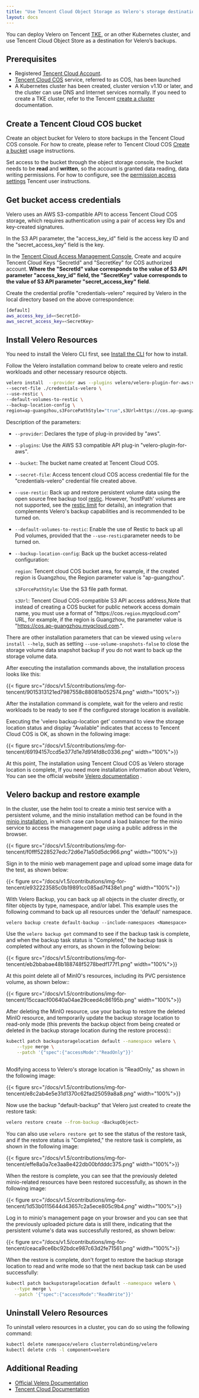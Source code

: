 ```yaml
---
title: "Use Tencent Cloud Object Storage as Velero's storage destination."
layout: docs
---
```



You can deploy Velero on Tencent [TKE](https://cloud.tencent.com/document/product/457), or an other Kubernetes cluster, and use Tencent Cloud Object Store as a destination for Velero’s backups.


## Prerequisites

- Registered [Tencent Cloud Account](https://cloud.tencent.com/register).
-  [Tencent Cloud COS](https://console.cloud.tencent.com/cos) service, referred to as COS, has been launched
- A Kubernetes cluster has been created, cluster version v1.10 or later, and the cluster can use DNS and Internet services normally. If you need to create a TKE cluster, refer to the Tencent [create a cluster](https://cloud.tencent.com/document/product/457/32189) documentation.

## Create a Tencent Cloud COS bucket

Create an object bucket for Velero to store backups in the Tencent Cloud COS console. For how to create, please refer to Tencent Cloud COS [Create a bucket](https://cloud.tencent.com/document/product/436/13309) usage instructions.

Set access to the bucket through the object storage console, the bucket needs to be **read** and **written**, so the account is granted data reading, data writing permissions. For how to configure, see the [permission access settings](https://cloud.tencent.com/document/product/436/13315.E5.8D.95.E4.B8.AA.E6.8E.88.E6.9D.83) Tencent user instructions.

## Get bucket access credentials

Velero uses an AWS S3-compatible API to access Tencent Cloud COS storage, which requires authentication using a pair of access key IDs and key-created signatures. 

In the S3 API parameter, the "access_key_id" field is the access key ID and the "secret_access_key" field is the key.

In the [Tencent Cloud Access Management Console](https://console.cloud.tencent.com/cam/capi), Create and acquire  Tencent Cloud Keys "SecretId" and "SecretKey" for  COS authorized account. **Where the "SecretId" value corresponds to the value of S3 API parameter "access_key_id" field, the "SecretKey" value corresponds to the value of S3 API parameter "secret_access_key" field**.

Create the credential profile "credentials-velero" required by Velero in the local directory based on the above correspondence:

```bash
[default]
aws_access_key_id=<SecretId>
aws_secret_access_key=<SecretKey>
```

## Install Velero Resources

You need to install the Velero CLI first, see [Install the CLI](https://velero.io/docs/v1.5/basic-install/#install-the-cli)  for how to install.

Follow the Velero installation command below to create velero and restic workloads and other necessary resource objects.

```bash
velero install  --provider aws --plugins velero/velero-plugin-for-aws:v1.1.0 --bucket  <BucketName> \
--secret-file ./credentials-velero \
--use-restic \
--default-volumes-to-restic \
--backup-location-config \
region=ap-guangzhou,s3ForcePathStyle="true",s3Url=https://cos.ap-guangzhou.myqcloud.com
```

Description of the parameters:

- `--provider`: Declares the type of plug-in provided by "aws".

- `--plugins`: Use the AWS S3 compatible API plug-in "velero-plugin-for-aws".

- `--bucket`: The bucket name created at Tencent Cloud COS.

- `--secret-file`: Access tencent cloud COS access credential file for the "credentials-velero" credential file created above.

- `--use-restic`: Back up and restore persistent volume data using the open source free backup tool [restic](https://github.com/restic/restic).  However, 'hostPath' volumes are not supported, see the [restic limit](https://velero.io/docs/v1.5/restic/#limitations) for details), an integration 		that complements Velero's backup capabilities and is recommended to be turned on.

- `--default-volumes-to-restic`: Enable the use of Restic to back up all Pod volumes, provided that the `--use-restic`parameter needs to be turned on.

- `--backup-location-config`: Back up the bucket access-related configuration:

  `region`: Tencent cloud COS bucket area, for example, if the created region is Guangzhou, the Region parameter value is "ap-guangzhou".

  `s3ForcePathStyle`: Use the S3 file path format.

  `s3Url`: Tencent Cloud COS-compatible S3 API access address,Note that instead of creating a COS bucket for public network access domain name, you must use a format of "https://cos.`region`.myqcloud.com" URL, for example, if the region is Guangzhou, the parameter value is "https://cos.ap-guangzhou.myqcloud.com.".

There are other installation parameters that can be viewed using `velero install --help`, such as setting `--use-volume-snapshots-false`  to close the storage volume data snapshot backup if you do not want to back up the storage volume data.

After executing the installation commands above, the installation process looks like this:

{{< figure src="/docs/v1.5/contributions/img-for-tencent/9015313121ed7987558c88081b052574.png" width="100%">}}

After the installation command is complete, wait for the velero and restic workloads to be ready to see if the configured storage location is available.

Executing the 'velero backup-location get' command to view the storage location status and display "Available" indicates that access to Tencent Cloud COS is OK, as shown in the following image:

{{< figure src="/docs/v1.5/contributions/img-for-tencent/69194157ccd5e377d1e7d914fd8c0336.png" width="100%">}}

At this point, The installation using Tencent Cloud COS as Velero storage location is complete, If you need more installation information about Velero, You can see the official website [Velero documentation](https://velero.io/docs/) .

## Velero backup and restore example

In the cluster, use the helm tool to create a minio test service with a persistent volume, and the minio installation method can be found in the [minio installation](https://github.com/minio/charts), in which case can bound a load balancer for the minio service to access the management page using a public address in the browser.

{{< figure src="/docs/v1.5/contributions/img-for-tencent/f0fff5228527edc72d6e71a50d5dc966.png" width="100%">}}

Sign in to the minio web management page and upload some image data for the test, as shown below:

{{< figure src="/docs/v1.5/contributions/img-for-tencent/e932223585c0b19891cc085ad7f438e1.png" width="100%">}}

With Velero Backup, you can back up all objects in the cluster directly, or filter objects by type, namespace, and/or label. This example uses the following command to back up all resources under the 'default' namespace.

```
velero backup create default-backup --include-namespaces <Namespace>
```

Use the `velero backup get` command to see if the backup task is complete, and when the backup task status is "Completed," the backup task is completed without any errors, as shown in the following below:

{{< figure src="/docs/v1.5/contributions/img-for-tencent/eb2bbabae48b188748f5278bedf177f1.png" width="100%">}}

At this point delete all of MinIO's resources, including its PVC persistence volume, as shown below::

{{< figure src="/docs/v1.5/contributions/img-for-tencent/15ccaacf00640a04ae29ceed4c86195b.png" width="100%">}}

After deleting the MinIO resource, use your backup to restore the deleted MinIO resource, and temporarily update the backup storage location to read-only mode (this prevents the backup object from being created or deleted in the backup storage location during the restore process)::

```bash
kubectl patch backupstoragelocation default --namespace velero \
    --type merge \
    --patch '{"spec":{"accessMode":"ReadOnly"}}'
   
```

Modifying access to Velero's storage location is "ReadOnly," as shown in the following image:

{{< figure src="/docs/v1.5/contributions/img-for-tencent/e8c2ab4e5e31d1370c62fad25059a8a8.png" width="100%">}}

Now use the backup "default-backup" that Velero just created to create the restore task:

```bash
velero restore create --from-backup <BackupObject>
```

You can also use `velero restore get` to see the status of the restore task, and if the restore status is "Completed," the restore task is complete, as shown in the following image:

{{< figure src="/docs/v1.5/contributions/img-for-tencent/effe8a0a7ce3aa8e422db00bfdddc375.png" width="100%">}}

When the restore is complete, you can see that the previously deleted minio-related resources have been restored successfully, as shown in the following image:

{{< figure src="/docs/v1.5/contributions/img-for-tencent/1d53b0115644d43657c2a5ece805c9b4.png" width="100%">}}

Log in to minio's management page on your browser and you can see that the previously uploaded picture data is still there, indicating that the persistent volume's data was successfully restored, as shown below:

{{< figure src="/docs/v1.5/contributions/img-for-tencent/ceaca9ce6bc92bdce987c63d2fe71561.png" width="100%">}}

When the restore is complete, don't forget to restore the backup storage location to read and write mode so that the next backup task can be used successfully:

```bash
kubectl patch backupstoragelocation default --namespace velero \
   --type merge \
   --patch '{"spec":{"accessMode":"ReadWrite"}}'
```



## Uninstall Velero Resources

To uninstall velero resources in a cluster, you can do so using the following command:

```bash
kubectl delete namespace/velero clusterrolebinding/velero
kubectl delete crds -l component=velero
```



## Additional Reading

- [Official Velero Documentation](https://velero.io/docs/)
- [Tencent Cloud Documentation](https://cloud.tencent.com/document/product)
